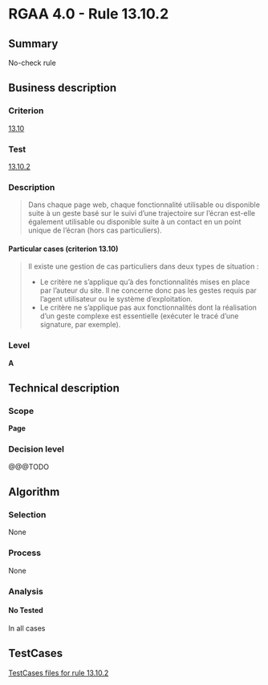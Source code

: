 # RGAA 4.0 - Rule 13.10.2

## Summary
No-check rule


## Business description

### Criterion
[13.10](https://www.numerique.gouv.fr/publications/rgaa-accessibilite/methode/criteres/#crit-13-10)

### Test
[13.10.2](https://www.numerique.gouv.fr/publications/rgaa-accessibilite/methode/criteres/#test-13-10-2)

### Description
> Dans chaque page web, chaque fonctionnalité utilisable ou disponible suite à un geste basé sur le suivi d’une trajectoire sur l’écran est-elle également utilisable ou disponible suite à un contact en un point unique de l’écran (hors cas particuliers).

#### Particular cases (criterion 13.10)
> Il existe une gestion de cas particuliers dans deux types de situation :
> 
> * Le critère ne s’applique qu’à des fonctionnalités mises en place par l’auteur du site. Il ne concerne donc pas les gestes requis par l’agent utilisateur ou le système d’exploitation.
> * Le critère ne s’applique pas aux fonctionnalités dont la réalisation d’un geste complexe est essentielle (exécuter le tracé d’une signature, par exemple).

### Level
**A**


## Technical description

### Scope
**Page**

### Decision level
@@@TODO


## Algorithm

### Selection
None

### Process
None

### Analysis

#### No Tested
In all cases


##  TestCases

[TestCases files for rule 13.10.2](https://gitlab.com/asqatasun/Asqatasun/-/tree/v5/rules/rules-rgaa4.0/src/test/resources/testcases/rgaa40//Rgaa40Rule131002/)


